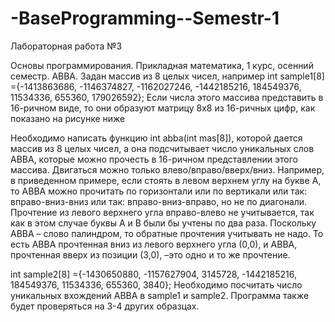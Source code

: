 # -BaseProgramming--Semestr-1


Лабораторная работа №3

Основы программирования. Прикладная математика, 1 курс, осенний
семестр.
ABBA. Задан массив из 8 целых чисел, например
int sample1[8] ={-1413863686, -1146374827, -1162027246, -1442185216,
184549376, 11534336, 655360, 179026592};
Если числа этого массива представить в 16-ричном виде, то они
образуют матрицу 8x8 из 16-ричных цифр, как показано на рисунке
ниже

Необходимо написать функцию int abba(int mas[8]), которой дается
массив из 8 целых чисел, а она подсчитывает число уникальных слов
АВВА, которые можно прочесть в 16-ричном представлении этого
массива. Двигаться можно только влево/вправо/вверх/вниз. Например,
в приведенном примере, если стоять в левом верхнем углу на букве A,
то ABBA можно прочитать по горизонтали или по вертикали или так:
вправо-вниз-вниз или так: вправо-вниз-вправо, но не по диагонали.
Прочтение из левого верхнего угла вправо-влево не учитывается, так
как в этом случае буквы А и В были бы учтены по два раза. Поскольку
ABBA – слово палиндром, то обратные прочтения учитывать не надо.
То есть АВВА прочтенная вниз из левого верхнего угла (0,0), и ABBA,
прочтенная вверх из позиции (3,0), –это одно и то же прочтение.

int sample2[8] ={-1430650880, -1157627904, 3145728, -1442185216,
184549376, 11534336, 655360, 3840};
Необходимо посчитать число уникальных вхождений ABBA в sample1
и sample2. Программа также будет проверяться на 3-4 других образцах.